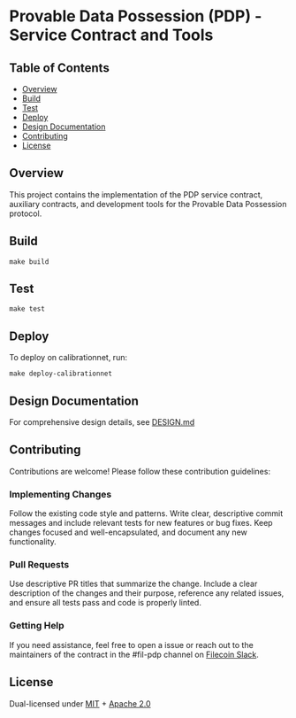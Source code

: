 # Provable Data Possession (PDP) - Service Contract and Tools

## Table of Contents
- [Overview](#overview)
- [Build](#build)
- [Test](#test)
- [Deploy](#deploy)
- [Design Documentation](#design-documentation)
- [Contributing](#contributing)
- [License](#license)

## Overview
This project contains the implementation of the PDP service contract, auxiliary contracts, and development tools for the Provable Data Possession protocol.

## Build
```
make build 
```
## Test
```
make test
```
## Deploy
To deploy on calibrationnet, run:
```
make deploy-calibrationnet
```

## Design Documentation
For comprehensive design details, see [DESIGN.md](docs/design.md)

## Contributing
Contributions are welcome! Please follow these contribution guidelines:

### Implementing Changes
Follow the existing code style and patterns. Write clear, descriptive commit messages and include relevant tests for new features or bug fixes. Keep changes focused and well-encapsulated, and document any new functionality.

### Pull Requests
Use descriptive PR titles that summarize the change. Include a clear description of the changes and their purpose, reference any related issues, and ensure all tests pass and code is properly linted.

### Getting Help
If you need assistance, feel free to open a issue or reach out to the maintainers of the contract in the #fil-pdp channel on [Filecoin Slack](https://filecoin.io/slack).

## License

Dual-licensed under [MIT](https://github.com/filecoin-project/lotus/blob/master/LICENSE-MIT) + [Apache 2.0](https://github.com/filecoin-project/lotus/blob/master/LICENSE-APACHE)
